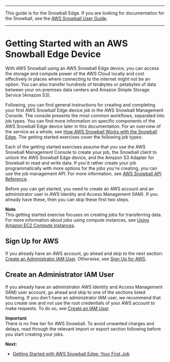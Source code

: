 --------

This guide is for the Snowball Edge\. If you are looking for documentation for the Snowball, see the [AWS Snowball User Guide](http://docs.aws.amazon.com/snowball/latest/ug/whatissnowball.html)\.

--------

# Getting Started with an AWS Snowball Edge Device<a name="getting-started"></a>

With AWS Snowball using an AWS Snowball Edge device, you can access the storage and compute power of the AWS Cloud locally and cost effectively in places where connecting to the internet might not be an option\. You can also transfer hundreds of terabytes or petabytes of data between your on\-premises data centers and Amazon Simple Storage Service \(Amazon S3\)\. 

Following, you can find general instructions for creating and completing your first AWS Snowball Edge device job in the AWS Snowball Management Console\. The console presents the most common workflows, separated into job types\. You can find more information on specific components of the AWS Snowball Edge device later in this documentation\. For an overview of the service as a whole, see [How AWS Snowball Works with the Snowball Edge](how-it-works.md)\. The getting started exercises cover the following job types:

Each of the getting started exercises assume that you use the AWS Snowball Management Console to create your job, the Snowball client to unlock the AWS Snowball Edge device, and the Amazon S3 Adapter for Snowball to read and write data\. If you'd rather create your job programmatically with more options for the jobs you're creating, you can use the job management API\. For more information, see [AWS Snowball API Reference](http://docs.aws.amazon.com/snowball/latest/api-reference/api-reference.html)\.

Before you can get started, you need to create an AWS account and an administrator user in AWS Identity and Access Management \(IAM\)\. If you already have these, then you can skip these first two steps\.

**Note**  
This getting started exercise focuses on creating jobs for transferring data\. For more information about jobs using compute instances, see [Using Amazon EC2 Compute Instances](using-ec2.md)\.

## Sign Up for AWS<a name="signing-up"></a>

If you already have an AWS account, go ahead and skip to the next section: [Create an Administrator IAM User](#create-admin-user)\. Otherwise, see [Sign Up for AWS](setting-up.md#setting-up-signup)\.

## Create an Administrator IAM User<a name="create-admin-user"></a>

If you already have an administrator AWS Identity and Access Management \(IAM\) user account, go ahead and skip to one of the sections listed following\. If you don't have an administrator IAM user, we recommend that you create one and not use the root credentials of your AWS account to make requests\. To do so, see [Create an IAM User](setting-up.md#setting-up-iam)\.

**Important**  
There is no free tier for AWS Snowball\. To avoid unwanted charges and delays, read through the relevant import or export section following before you start creating your jobs\.

**Next:**
+ [Getting Started with AWS Snowball Edge: Your First Job](common-get-start.md)